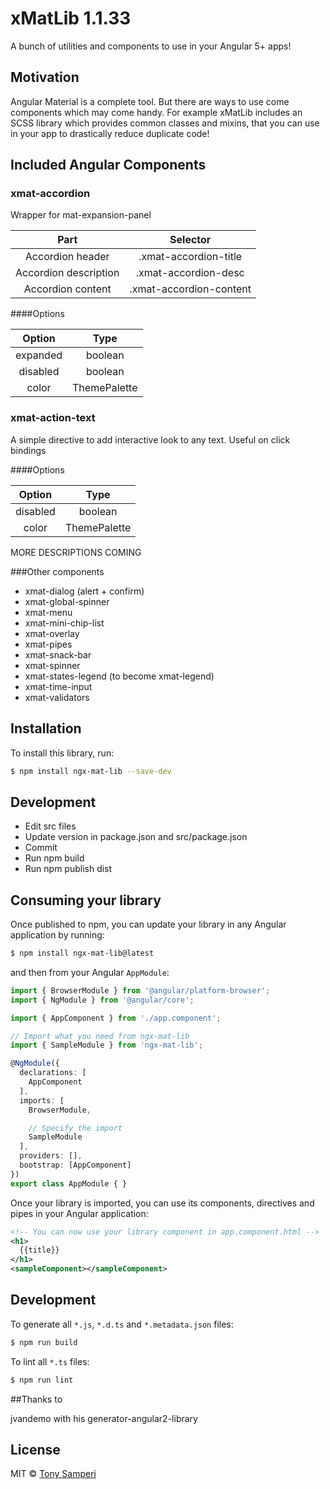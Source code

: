 # xMatLib 1.1.33

A bunch of utilities and components to use in your Angular 5+ apps!

## Motivation

Angular Material is a complete tool. But there are ways to use come components which may come handy.
For example xMatLib includes an SCSS library which provides common classes and mixins, 
that you can use in your app to drastically reduce duplicate code!

## Included Angular Components

### xmat-accordion

Wrapper for mat-expansion-panel

| Part                  | Selector                 |
|:---------------------:|:------------------------:|
| Accordion header      | .xmat-accordion-title    |
| Accordion description | .xmat-accordion-desc     |
| Accordion content     | .xmat-accordion-content  |

####Options

| Option      | Type         |
|:-----------:|:------------:|
| expanded    | boolean      |
| disabled    | boolean      |
| color       | ThemePalette |

### xmat-action-text

A simple directive to add interactive look to any text.
Useful on click bindings

####Options

| Option      | Type         |
|:-----------:|:------------:|
| disabled    | boolean      |
| color       | ThemePalette |

MORE DESCRIPTIONS COMING

###Other components

* xmat-dialog (alert + confirm)
* xmat-global-spinner
* xmat-menu
* xmat-mini-chip-list
* xmat-overlay
* xmat-pipes
* xmat-snack-bar
* xmat-spinner
* xmat-states-legend (to become xmat-legend)
* xmat-time-input
* xmat-validators

## Installation

To install this library, run:

```bash
$ npm install ngx-mat-lib --save-dev
```

## Development

* Edit src files
* Update version in package.json and src/package.json
* Commit
* Run npm build
* Run npm publish dist

## Consuming your library

Once published to npm, you can update your library in any Angular application by running:

```bash
$ npm install ngx-mat-lib@latest
```

and then from your Angular `AppModule`:

```typescript
import { BrowserModule } from '@angular/platform-browser';
import { NgModule } from '@angular/core';

import { AppComponent } from './app.component';

// Import what you need from ngx-mat-lib
import { SampleModule } from 'ngx-mat-lib';

@NgModule({
  declarations: [
    AppComponent
  ],
  imports: [
    BrowserModule,

    // Specify the import
    SampleModule
  ],
  providers: [],
  bootstrap: [AppComponent]
})
export class AppModule { }
```

Once your library is imported, you can use its components, directives and pipes in your Angular application:

```xml
<!-- You can now use your library component in app.component.html -->
<h1>
  {{title}}
</h1>
<sampleComponent></sampleComponent>
```

## Development

To generate all `*.js`, `*.d.ts` and `*.metadata.json` files:

```bash
$ npm run build
```

To lint all `*.ts` files:

```bash
$ npm run lint
```

##Thanks to

jvandemo with his generator-angular2-library

## License

MIT © [Tony Samperi](mailto:github@tonysamperi.it)
